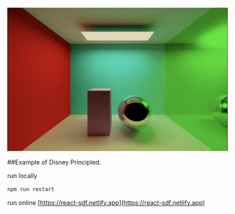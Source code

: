 <p align="center">
  <img src="./screenshot/profile.jpg" alt=''>
</p>

##Example of Disney Principled.  

run locally

```bash
npm run restart
```

run online [https://react-sdf.netlify.app](https://react-sdf.netlify.app) 